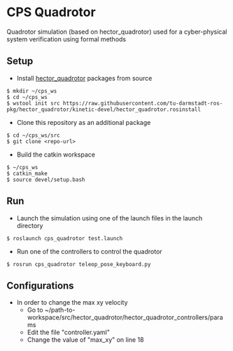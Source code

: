 # CPS Quadrotor
Quadrotor simulation (based on hector_quadrotor) used for a cyber-physical system verification using formal methods

## Setup
* Install [hector_quadrotor](https://github.com/tu-darmstadt-ros-pkg/hector_quadrotor) packages from source
```
$ mkdir ~/cps_ws
$ cd ~/cps_ws
$ wstool init src https://raw.githubusercontent.com/tu-darmstadt-ros-pkg/hector_quadrotor/kinetic-devel/hector_quadrotor.rosinstall
```

* Clone this repository as an additional package
```
$ cd ~/cps_ws/src
$ git clone <repo-url>
```

* Build the catkin workspace
```
$ ~/cps_ws
$ catkin_make
$ source devel/setup.bash
```

## Run
* Launch the simulation using one of the launch files in the launch directory

`$ roslaunch cps_quadrotor test.launch`

* Run one of the controllers to control the quadrotor

`$ rosrun cps_quadrotor teleop_pose_keyboard.py`

## Configurations
* In order to change the max xy velocity
  * Go to ~/path-to-workspace/src/hector_quadrotor/hector_quadrotor_controllers/params
  * Edit the file "controller.yaml"
  * Change the value of "max_xy" on line 18

